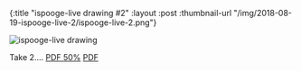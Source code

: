 {:title "ispooge-live drawing #2"
 :layout :post
 :thumbnail-url "/img/2018-08-19-ispooge-live-2/ispooge-live-2.png"}
 
 ![ispooge-live drawing](/img/2018-08-19-ispooge-live-2/ispooge-live.png)
 
 Take 2.... [PDF 50%](/img/2018-08-19-ispooge-live-2/ispooge-live.pdf) [PDF](/img/2018-08-19-ispooge-live-2/ispooge-live-50.pdf)